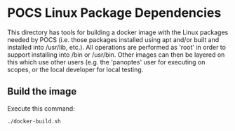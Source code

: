 POCS Linux Package Dependencies
===============================

This directory has tools for building a docker image with the Linux packages
needed by POCS (i.e. those packages installed using apt and/or built and
installed into /usr/lib, etc.).
All operations are performed as 'root' in order to support installing into
/bin or /usr/bin.
Other images can then be layered on this which use other users (e.g. the
'panoptes' user for executing on scopes, or the local developer for local
testing.

## Build the image

Execute this command:

```
./docker-build.sh
```

